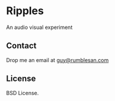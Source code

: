 # Ripples

An audio visual experiment


## Contact

Drop me an email at guy@rumblesan.com


## License

BSD License.

